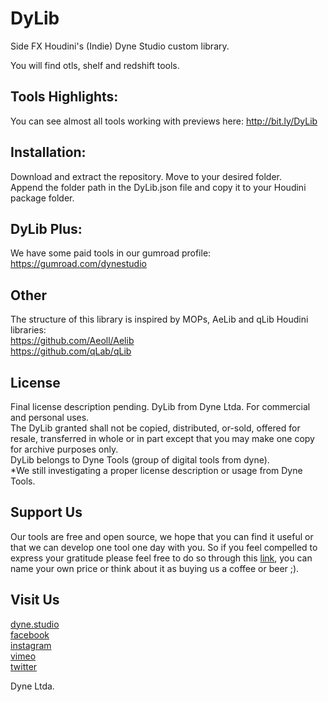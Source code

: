 # DyLib
Side FX Houdini's (Indie) Dyne Studio custom library.

You will find otls, shelf and redshift tools.

## Tools Highlights:

You can see almost all tools working with previews here: 
http://bit.ly/DyLib

## Installation:
Download and extract the repository. Move to your desired folder.  
Append the folder path in the DyLib.json file and copy it to your Houdini package folder.

## DyLib Plus:

We have some paid tools in our gumroad profile: https://gumroad.com/dynestudio

## Other

The structure of this library is inspired by MOPs, AeLib and qLib Houdini libraries:  
https://github.com/Aeoll/Aelib  
https://github.com/qLab/qLib

## License
Final license description pending.
DyLib from Dyne Ltda.
For commercial and personal uses.   
The DyLib granted shall not be copied, distributed, or-sold, offered for resale, transferred in whole or in part except that you may make one copy for archive purposes only.   
DyLib belongs to Dyne Tools (group of digital tools from dyne).   
*We still investigating a proper license description or usage from Dyne Tools.

## Support Us
Our tools are free and open source, we hope that you can find it useful or that we can develop one tool one day with you. So if you feel compelled to express your gratitude please feel free to do so through this [link](https://www.paypal.me/cdordelly), you can name your own price or think about it as buying us a coffee or beer ;). 

## Visit Us
[dyne.studio](http://dyne.studio/)   
[facebook](https://www.facebook.com/dyne.studio/)   
[instagram](https://www.instagram.com/dyne.studio/)   
[vimeo](https://vimeo.com/dynestudio)   
[twitter](https://twitter.com/dyne_studio)

Dyne Ltda.
